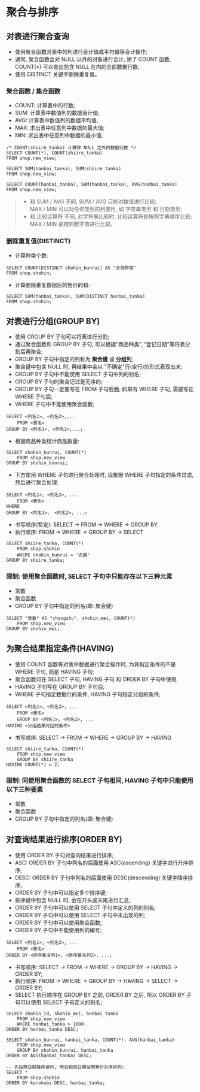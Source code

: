 # 聚合与排序
## 对表进行聚合查询
- 使用聚合函数对表中的列进行合计值或平均值等合计操作;
- 通常, 聚合函数会对 NULL 以外的对象进行合计, 除了 COUNT 函数, COUNT(*) 可以查出包含 NULL 在内的全部数据行数;
- 使用 DISTINCT 关键字删除重复值。
### 聚合函数 / 集合函数
- COUNT: 计算表中的行数;
- SUM: 计算表中数值列的数据合计值;
- AVG: 计算表中数值列的数据平均值;
- MAX: 求出表中任意列中数据的最大值;
- MIN: 求出表中任意列中数据的最小值;
```
/* COUNT(shiire_tanka) 计算除 NULL 之外的数据行数 */
SELECT COUNT(*), COUNT(shiire_tanka)
FROM shop.new_view;
```
```
SELECT SUM(hanbai_tanka), SUM(shiire_tanka)
FROM shop.new_view;
```
```
SELECT COUNT(hanbai_tanka), SUM(hanbai_tanka), AVG(hanbai_tanka)
FROM shop.new_view;
```
> - 和 SUM / AVG 不同, SUM / AVG 只能对数值进行比较;  
 MAX / MIN 可以对任何类型的列使用, 如 字符串类型 和 日期类型;
> - 和 比较运算符 不同, 对字符串比较时, 比较运算符是按照字典顺序比较;  
 MAX / MIN 是按照数字值进行比较。

### 删除重复值(DISTINCT)
- 计算种类个数:
```
SELECT COUNT(DISTINCT shohin_bunrui) AS "全部种类"
FROM shop.shohin;
```
- 计算删除重复数据后的售价的和:
```
SELECT SUM(hanbai_tanka), SUM(DISTINCT hanbai_tanka)
FROM shop.shohin;
```

## 对表进行分组(GROUP BY)
- 使用 GROUP BY 子句可以将表进行分割;
- 通过聚合函数和 GROUP BY 子句, 可以根据“商品种类”, “登记日期”等将表分割后再聚合;
- GROUP BY 子句中指定的列称为 **聚合键** 或 **分组列**;
- 聚合键中包含 NULL 时, 再结果中会以 "不确定"行(空行)的形式表现出来;
- GROUP BY 子句中不能使用 SELECT 子句中列的别名;
- GROUP BY 子句的聚合记过是无序的;
- GROUP BY 子句一定要写在 FROM 子句后面, 如果有 WHERE 子句, 需要写在 WHERE 子句后;
- WHERE 子句中不能使用聚合函数;
```
SELECT <列名1>, <列名2>,...
    FROM <表名>
GROUP BY <列名1>, <列名2>,...;
```
- 根据商品种类统计商品数量:
```
SELECT shohin_bunrui, COUNT(*)
    FROM shop.new_view
GROUP BY shohin_bunrui;
```
- 下方使用 WHERE 子句进行聚合处理时, 现根据 WHERE 子句指定的条件过滤, 然后进行聚合处理:
```
SELECT <列名1>, <列名2>, ...
    FROM <表名>
WHERE
GROUP BY <列名1>， <列名2>, ...;
``` 
- 书写顺序(暂定): SELECT -> FROM -> WHERE -> GROUP BY
- 执行顺序: FROM -> WHERE -> GROUP BY -> SELECT
```
SELECT shiire_tanka, COUNT(*)
    FROM shop.shohin
    WHERE shohin_bunrui = '衣服'
GROUP BY shiire_tanka;
```
### 限制: 使用聚合函数时, SELECT 子句中只能存在以下三种元素
- 常数
- 聚合函数
- GROUP BY 子句中指定的列名(即: 聚合键)
```
SELECT "常数" AS "changshu", shohin_mei, COUNT(*)
    FROM shop.new_view
GROUP BY shohin_mei;
```

## 为聚合结果指定条件(HAVING)
- 使用 COUNT 函数等对表中数据进行聚合操作时, 为其指定条件的不是 WHERE 子句, 而是 HAVING 子句;
- 聚合函数可在 SELECT 子句, HAVING 子句 和 ORDER BY 子句中使用;
- HAVING 子句写在 GROUP BY 子句后;
- WHERE 子句指定数据行的条件, HAVING 子句指定分组的条件;
```
SELECT <列名1>, <列名2>, ...
    FROM <表名>
    GROUP BY <列名1>, <列名2>, ...
HAVING <分组结果对应的条件>
```
- 书写顺序: SELECT -> FROM -> WHERE -> GROUP BY -> HAVING
```
SELECT shiire_tanka, COUNT(*)
    FROM shop.new_view
    GROUP BY shiire_tanka
HAVING COUNT(*) = 2;
```
### 限制: 同使用聚合函数的 SELECT 子句相同, HAVING 子句中只能使用以下三种要素
- 常数
- 聚合函数
- GROUP BY 子句中指定的列名(即: 聚合键)

## 对查询结果进行排序(ORDER BY)
- 使用 ORDER BY 子句对查询结果进行排序;
- ASC: ORDER BY 子句中列名的后面使用 ASC(ascending) 关键字进行升序排序;
- DESC: ORDER BY 子句中列名的后面使用 DESC(descending) 关键字降序排序;
- ORDER BY 子句中可以指定多个排序键;
- 排序键中包含 NULL 时, 会在开头或末尾进行汇总;
- ORDER BY 子句中可以使用 SELECT 子句中定义的列的别名;
- ORDER BY 子句中可以使用 SELECT 子句中未出现的列;
- ORDER BY 子句中可以使用聚合函数;
- ORDER BY 子句中不能使用列的编号;
```
SELECT <列名1>, <列名2>, ...
    FROM <表名>
ORDER BY <排序基准列1>, <排序基准列2>, ...;
```
- 书写顺序: SELECT -> FROM -> WHERE -> GROUP BY -> HAVING -> ORDER BY;
- 执行顺序: FROM -> WHERE -> GROUP BY -> HAVING -> SELECT -> ORDER BY;
- SELECT 执行顺序在 GROUP BY 之前, ORDER BY 之后, 所以 ORDER BY 子句可以使用 SELECT 子句定义的别名;
```
SELECT shohin_id, shohin_mei, hanbai_tanka
    FROM shop.new_view
    WHERE hanbai_tanka > 1000
ORDER BY hanbai_tanka DESC;
```
```
SELECT shohin_bunrui, hanbai_tanka, COUNT(*), AVG(hanbai_tanka)
    FROM shop.new_view
    GROUP BY shohin_bunrui, hanbai_tanka
ORDER BY AVG(hanbai_tanka) DESC;
```
```
-- 先按照日期降序排列, 然后相同日期按照售价升序排列:
SELECT *
    FROM shop.shohin
ORDER BY korokubi DESC, hanbai_tanka;
```
